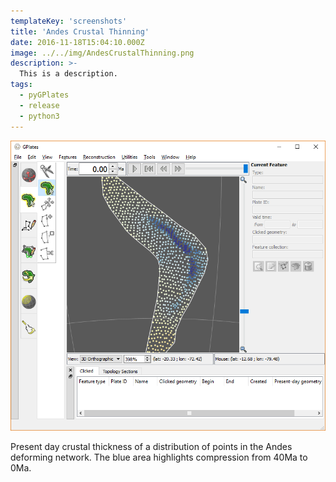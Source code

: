 ```yaml
---
templateKey: 'screenshots'
title: 'Andes Crustal Thinning'
date: 2016-11-18T15:04:10.000Z
image: ../../img/AndesCrustalThinning.png
description: >-
  This is a description. 
tags:
  - pyGPlates
  - release
  - python3
---
```

![Andes Crustal Thinning](../../img/AndesCrustalThinning.png)

Present day crustal thickness of a distribution of points in the Andes deforming network. The blue area highlights compression from 40Ma to 0Ma.
